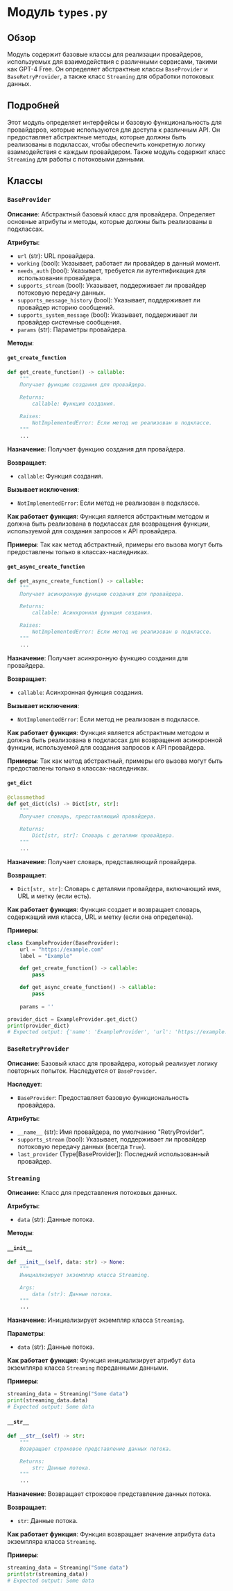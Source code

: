 # Модуль `types.py`

## Обзор

Модуль содержит базовые классы для реализации провайдеров, используемых для взаимодействия с различными сервисами, такими как GPT-4 Free. Он определяет абстрактные классы `BaseProvider` и `BaseRetryProvider`, а также класс `Streaming` для обработки потоковых данных.

## Подробней

Этот модуль определяет интерфейсы и базовую функциональность для провайдеров, которые используются для доступа к различным API. Он предоставляет абстрактные методы, которые должны быть реализованы в подклассах, чтобы обеспечить конкретную логику взаимодействия с каждым провайдером. Также модуль содержит класс `Streaming` для работы с потоковыми данными.

## Классы

### `BaseProvider`

**Описание**:
Абстрактный базовый класс для провайдера. Определяет основные атрибуты и методы, которые должны быть реализованы в подклассах.

**Атрибуты**:
- `url` (str): URL провайдера.
- `working` (bool): Указывает, работает ли провайдер в данный момент.
- `needs_auth` (bool): Указывает, требуется ли аутентификация для использования провайдера.
- `supports_stream` (bool): Указывает, поддерживает ли провайдер потоковую передачу данных.
- `supports_message_history` (bool): Указывает, поддерживает ли провайдер историю сообщений.
- `supports_system_message` (bool): Указывает, поддерживает ли провайдер системные сообщения.
- `params` (str): Параметры провайдера.

**Методы**:

#### `get_create_function`

```python
def get_create_function() -> callable:
    """
    Получает функцию создания для провайдера.

    Returns:
        callable: Функция создания.

    Raises:
        NotImplementedError: Если метод не реализован в подклассе.
    """
    ...
```

**Назначение**:
Получает функцию создания для провайдера.

**Возвращает**:
- `callable`: Функция создания.

**Вызывает исключения**:
- `NotImplementedError`: Если метод не реализован в подклассе.

**Как работает функция**:
Функция является абстрактным методом и должна быть реализована в подклассах для возвращения функции, используемой для создания запросов к API провайдера.

**Примеры**:
Так как метод абстрактный, примеры его вызова могут быть предоставлены только в классах-наследниках.

#### `get_async_create_function`

```python
def get_async_create_function() -> callable:
    """
    Получает асинхронную функцию создания для провайдера.

    Returns:
        callable: Асинхронная функция создания.

    Raises:
        NotImplementedError: Если метод не реализован в подклассе.
    """
    ...
```

**Назначение**:
Получает асинхронную функцию создания для провайдера.

**Возвращает**:
- `callable`: Асинхронная функция создания.

**Вызывает исключения**:
- `NotImplementedError`: Если метод не реализован в подклассе.

**Как работает функция**:
Функция является абстрактным методом и должна быть реализована в подклассах для возвращения асинхронной функции, используемой для создания запросов к API провайдера.

**Примеры**:
Так как метод абстрактный, примеры его вызова могут быть предоставлены только в классах-наследниках.

#### `get_dict`

```python
@classmethod
def get_dict(cls) -> Dict[str, str]:
    """
    Получает словарь, представляющий провайдера.

    Returns:
        Dict[str, str]: Словарь с деталями провайдера.
    """
    ...
```

**Назначение**:
Получает словарь, представляющий провайдера.

**Возвращает**:
- `Dict[str, str]`: Словарь с деталями провайдера, включающий имя, URL и метку (если есть).

**Как работает функция**:
Функция создает и возвращает словарь, содержащий имя класса, URL и метку (если она определена).

**Примеры**:
```python
class ExampleProvider(BaseProvider):
    url = "https://example.com"
    label = "Example"

    def get_create_function() -> callable:
        pass

    def get_async_create_function() -> callable:
        pass
    
    params = ''

provider_dict = ExampleProvider.get_dict()
print(provider_dict)
# Expected output: {'name': 'ExampleProvider', 'url': 'https://example.com', 'label': 'Example'}
```

### `BaseRetryProvider`

**Описание**:
Базовый класс для провайдера, который реализует логику повторных попыток. Наследуется от `BaseProvider`.

**Наследует**:
- `BaseProvider`: Предоставляет базовую функциональность провайдера.

**Атрибуты**:
- `__name__` (str): Имя провайдера, по умолчанию "RetryProvider".
- `supports_stream` (bool): Указывает, поддерживает ли провайдер потоковую передачу данных (всегда `True`).
- `last_provider` (Type[BaseProvider]): Последний использованный провайдер.

### `Streaming`

**Описание**:
Класс для представления потоковых данных.

**Атрибуты**:
- `data` (str): Данные потока.

**Методы**:

#### `__init__`

```python
def __init__(self, data: str) -> None:
    """
    Инициализирует экземпляр класса Streaming.

    Args:
        data (str): Данные потока.
    """
    ...
```

**Назначение**:
Инициализирует экземпляр класса `Streaming`.

**Параметры**:
- `data` (str): Данные потока.

**Как работает функция**:
Функция инициализирует атрибут `data` экземпляра класса `Streaming` переданными данными.

**Примеры**:
```python
streaming_data = Streaming("Some data")
print(streaming_data.data)
# Expected output: Some data
```

#### `__str__`

```python
def __str__(self) -> str:
    """
    Возвращает строковое представление данных потока.

    Returns:
        str: Данные потока.
    """
    ...
```

**Назначение**:
Возвращает строковое представление данных потока.

**Возвращает**:
- `str`: Данные потока.

**Как работает функция**:
Функция возвращает значение атрибута `data` экземпляра класса `Streaming`.

**Примеры**:
```python
streaming_data = Streaming("Some data")
print(str(streaming_data))
# Expected output: Some data